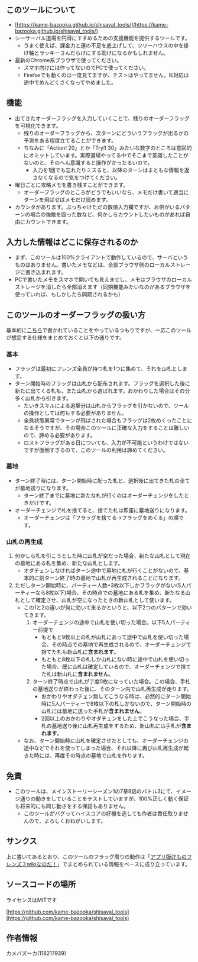 ## このツールについて

- [https://kame-bazooka.github.io/shisaval_tools/](https://kame-bazooka.github.io/shisaval_tools/)
- シーサーバル道場を円滑にすすめるための支援機能を提供するツールです。
    - うまく使えば、課金力と運の不足を底上げして、ツリーハウスの中を掛け軸とラッキーさんだらけにする助けになるかもしれません。
- 最新のChrome系ブラウザで使ってください。
    - スマホ向けには作ってないのでPCで使ってください。
    - Firefoxでも動くのは一度見てますが、テストはやってません。IE対応は途中でめんどくさくなってやめました。

## 機能

- 出てきたオーダーフラッグを入力していくことで、残りのオーダーフラッグを可視化できます。
    - 残りのオーダーフラッグから、次ターンにどういうフラッグが出るかの予測をある程度立てることができます。
    - ちなみに「Action! 20」とか「Try!! 30」みたいな数字のところは意図的にオミットしています。実際道場やってる中でそこまで意識したことがないのと、そのへん意識すると操作がかったるいので。
        - 入力を1回でも忘れたりミスると、以降のターンはまともな情報を返さなくなるので気をつけてください。
- 曜日ごとに攻略メモを書き残すことができます。
    - オーダーフラッグのところがどうでもいいなら、メモだけ書いて適当にターンを飛ばせばメモだけ読めます。
- カウンタがあります。ぶっちゃけただの数値入力欄ですが、お供がいるパターンの場合の強敵を殴った数など、何かしらカウントしたいものがあれば自由にカウントできます。

## 入力した情報はどこに保存されるのか

- まず、このツールは100%クライアントで動作しているので、サーバというものはありません。書いたメモなどは、全部ブラウザ側のローカルストレージに書き込まれます。
- PCで書いたメモをスマホで開いても見えませし、メモはブラウザのローカルストレージを消したら全部消えます（同期機能みたいなのがあるブラウザを使っていれば、もしかしたら同期されるかも）

## このツールのオーダーフラッグの扱い方

基本的に[こちら](https://seesaawiki.jp/kemono_friends3_5ch/d/TIPS#content_1)で書かれていることをやっているつもりですが、一応このツールが想定する仕様をまとめておくと以下の通りです。

### 基本

- フラッグは最初にフレンズ全員が持つ札を1つに集めて、それを山札とします。
- ターン開始時のフラッグは山札から配布されます。フラッグを選択した後に新たに出てくる札も、また山札から選ばれます。おかわりした場合はその分多く山札から引きます。
    - たいきスキルによる追撃分は山札からフラッグを引かないので、ツールの操作としては何もする必要がありません。
    - 全員状態異常でターンが飛ばされた場合もフラッグは2枚めくったことになるそうですが、その場合このツールに正確な入力をすることは難しいので、諦める必要があります。
    - ロストフラッグがある日についても、入力が不可能というわけではないですが面倒すぎるので、このツールの利用は諦めてください。

### 墓地

- ターン終了時には、ターン開始時に配った札と、選択後に出てきた札の全てが墓地送りになります。
    - ターン終了までに墓地に新たな札が行くのはオーダーチェンジをしたときだけです。
- オーダーチェンジで札を捨てると、捨てた札は即座に墓地送りになります。
    - オーダーチェンジは「フラッグを捨てる→フラッグをめくる」の順です。

### 山札の再生成

1. 何かしら札を引こうとした時に山札が空だった場合、新たな山札として現在の墓地にある札を集め、新たな山札とします。
    - オダチェンしなければターン途中で墓地に札が行くことがないので、基本的に前ターン終了時の墓地で山札が再生成されることになります。
2. ただしターン開始時に、パーティー人数+3枚以下しかフラッグがない(5人パーティーなら8枚以下)場合、その時点での墓地にある札を集め、新たなる山札として確定させ、山札が空になったときの新山札として使います。
    - この1と2の違いが何に効いて来るかというと、以下2つのパターンで効いてきます。
        1. オーダーチェンジの途中で山札を使い切った場合。以下5人パーティー前提で
            - もともと9枚以上の札が山札にあって途中で山札を使い切った場合、その時点での墓地で再生成されるので、オーダーチェンジで捨てた札も新山札に**含まれます**。
            - もともと8枚以下の札しか山札にない時に途中で山札を使い切った場合、既に山札は確定しているので、オーダーチェンジで捨てた札は新山札に**含まれません**。
        2. ターン終了時点で山札が丁度0枚になっていた場合。この場合、手札の墓地送りが終わった後に、そのターン内で山札再生成が走ります。
            - おかわりやオダチェン無しでこうなる時は、必然的にターン開始時に5人パーティーで8枚以下の札しかないので、ターン開始時の山札には墓地に送った手札が**含まれません**。
            - 2回以上のおかわりやオダチェンをした上でこうなった場合、手札の墓地送り後に山札再生成をするため、新山札には手札が**含まれます**。
    - なお、ターン開始時に山札を確定させたとしても、オーダーチェンジの途中などでそれを使ってしまった場合、それ以降に再び山札再生成が起きた時には、再度その時点の墓地で山札を作ります。

## 免責

- このツールは、メインストーリーシーズン1の7章9話のバトル3にて、イメージ通りの動きをしていることをテストしていますが、100%正しく動く保証も将来的にも同じ動きをする保証もありません。
    - このツールがバグってハイスコアの好機を逃しても作者は責任取りませんので、よろしくおねがいします。

## サンクス

上に書いてあるとおり、このツールのフラッグ周りの動作は「[アプリ版けものフレンズ３wikiなのだ！](https://seesaawiki.jp/kemono_friends3_5ch/)」でまとめられている情報をベースに成り立っています。

## ソースコードの場所

ライセンスはMITです

[https://github.com/kame-bazooka/shisaval_tools](https://github.com/kame-bazooka/shisaval_tools)

## 作者情報

カメバズーカ(118217939)